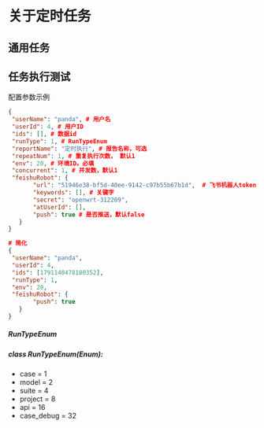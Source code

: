 # 关于定时任务

## 通用任务

## 任务执行测试
 配置参数示例
 ```json
 {
  "userName": "panda", # 用户名
  "userId": 4, # 用户ID
  "ids": [], # 数据id
  "runType": 1, # RunTypeEnum
  "reportName": "定时执行", # 报告名称，可选
  "repeatNum": 1, # 重复执行次数， 默认1
  "env": 20, # 环境ID。必填
  "concurrent": 1, # 并发数，默认1
  "feishuRobot": {
        "url": "51946e38-bf5d-40ee-9142-c97b55b67b1d",  # 飞书机器人token（url的最后一节）
        "keywords": [], # 关键字
        "secret": "openwrt-312209",
        "atUserId": [],
        "push": true # 是否推送，默认false
    }
}

# 简化
{
  "userName": "panda",
  "userId": 4,
  "ids": [1791140478180352],
  "runType": 1,
  "env": 20,
  "feishuRobot": {
        "push": true
    }
}
 ```

##### RunTypeEnum

##### class RunTypeEnum(Enum):
- case = 1
- model = 2
- suite = 4
- project = 8
- api = 16
- case_debug = 32